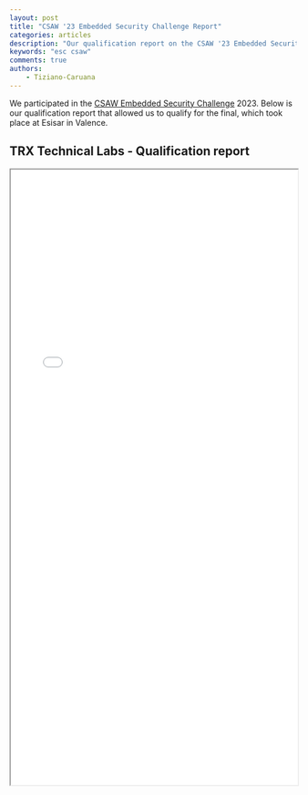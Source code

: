 ```yaml
---
layout: post
title: "CSAW '23 Embedded Security Challenge Report"
categories: articles
description: "Our qualification report on the CSAW '23 Embedded Security Challenge"
keywords: "esc csaw"
comments: true
authors:
    - Tiziano-Caruana
---
```


<style>
    .responsive-wrap iframe { max-width: 100%;}
</style>

We participated in the [CSAW Embedded Security Challenge](https://www.csaw.io/esc) 2023. Below is our qualification report that allowed us to qualify for the final, which took place at Esisar in Valence.

## TRX Technical Labs - Qualification report

<div class="responsive-wrap">
    <iframe src="{{ site-url }}/assets/csaw23/CSAW_quals_paper_2023.pdf" width="100%" height="1080"></iframe>
</div>